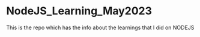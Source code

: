 # NodeJS_Learning_May2023
This is the repo which has the info about the learnings that I did on NODEJS 

